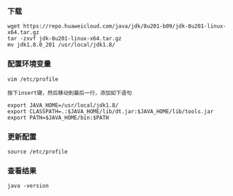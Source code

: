 ### 下载
```
wget https://repo.huaweicloud.com/java/jdk/8u201-b09/jdk-8u201-linux-x64.tar.gz
tar -zxvf jdk-8u201-linux-x64.tar.gz
mv jdk1.8.0_201 /usr/local/jdk1.8/
```

### 配置环境变量
```
vim /etc/profile

按下insert键，然后移动到最后一行，添加如下语句

export JAVA_HOME=/usr/local/jdk1.8/ 
export CLASSPATH=.:$JAVA_HOME/lib/dt.jar:$JAVA_HOME/lib/tools.jar 
export PATH=$JAVA_HOME/bin:$PATH
```

### 更新配置
```
source /etc/profile
```

### 查看结果
```
java -version
```


